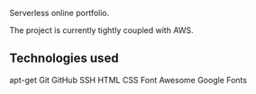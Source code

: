 Serverless online portfolio.   

The project is currently tightly coupled with AWS. 


## Technologies used

apt-get
Git
GitHub
SSH
HTML
CSS
Font Awesome
Google Fonts
